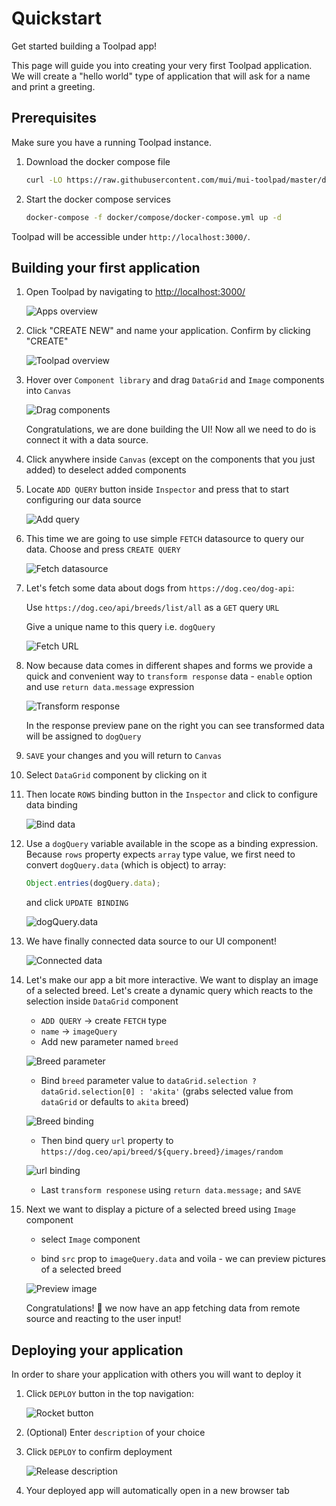 # Quickstart

Get started building a Toolpad app!

<p class="description">
This page will guide you into creating your very first Toolpad application. We will create a "hello world" type of application that will ask for a name and print a greeting.
</p>

## Prerequisites

Make sure you have a running Toolpad instance.

1. Download the docker compose file

   ```sh
   curl -LO https://raw.githubusercontent.com/mui/mui-toolpad/master/docker/compose/docker-compose.yml
   ```

1. Start the docker compose services

   ```sh
   docker-compose -f docker/compose/docker-compose.yml up -d
   ```

Toolpad will be accessible under `http://localhost:3000/`.

## Building your first application

1. Open Toolpad by navigating to [http://localhost:3000/](http://localhost:3000/)

   ![Apps overview](/static/toolpad/apps-overview.png)

1. Click "CREATE NEW" and name your application. Confirm by clicking "CREATE"

   ![Toolpad overview](/static/toolpad/step-1.png)

1. Hover over `Component library` and drag `DataGrid` and `Image` components into `Canvas`

   ![Drag components](/static/toolpad/step-2.png)

   Congratulations, we are done building the UI! Now all we need to do is connect it with a data source.

1. Click anywhere inside `Canvas` (except on the components that you just added) to deselect added components

1. Locate `ADD QUERY` button inside `Inspector` and press that to start configuring our data source

   ![Add query](/static/toolpad/step-3.png)

1. This time we are going to use simple `FETCH` datasource to query our data. Choose and press `CREATE QUERY`

   ![Fetch datasource](/static/toolpad/step-4.png)

1. Let's fetch some data about dogs from `https://dog.ceo/dog-api`:

   Use `https://dog.ceo/api/breeds/list/all` as a `GET` query `URL`

   Give a unique name to this query i.e. `dogQuery`

   ![Fetch URL](/static/toolpad/step-5.png)

1. Now because data comes in different shapes and forms we provide a quick and convenient way to `transform response` data - `enable` option and use `return data.message` expression

   ![Transform response](/static/toolpad/step-6.png)

   In the response preview pane on the right you can see transformed data will be assigned to `dogQuery`

1. `SAVE` your changes and you will return to `Canvas`

1. Select `DataGrid` component by clicking on it

1. Then locate `ROWS` binding button in the `Inspector` and click to configure data binding

   ![Bind data](/static/toolpad/step-7.png)

1. Use a `dogQuery` variable available in the scope as a binding expression. Because `rows` property expects `array` type value, we first need to convert `dogQuery.data` (which is object) to array:

   ```js
   Object.entries(dogQuery.data);
   ```

   and click `UPDATE BINDING`

   ![dogQuery.data](/static/toolpad/step-8.png)

1. We have finally connected data source to our UI component!

   ![Connected data](/static/toolpad/step-9.png)

1. Let's make our app a bit more interactive. We want to display an image of a selected breed. Let's create a dynamic query which reacts to the selection inside `DataGrid` component

   - `ADD QUERY` -> create `FETCH` type
   - `name` -> `imageQuery`
   - Add new parameter named `breed`

   ![Breed parameter](/static/toolpad/step-10.png)

   - Bind `breed` parameter value to `dataGrid.selection ? dataGrid.selection[0] : 'akita'` (grabs selected value from `dataGrid` or defaults to `akita` breed)

   ![Breed binding](/static/toolpad/step-11.png)

   - Then bind query `url` property to `https://dog.ceo/api/breed/${query.breed}/images/random`

   ![url binding](/static/toolpad/step-12.png)

   - Last `transform responese` using `return data.message;` and `SAVE`

1. Next we want to display a picture of a selected breed using `Image` component

   - select `Image` component

   - bind `src` prop to `imageQuery.data` and voila - we can preview pictures of a selected breed

   ![Preview image](/static/toolpad/step-13.png)

   Congratulations! 🎉 we now have an app fetching data from remote source and reacting to the user input!

## Deploying your application

In order to share your application with others you will want to deploy it

1. Click `DEPLOY` button in the top navigation:

   ![Rocket button](/static/toolpad/deploy-1.png)

1. (Optional) Enter `description` of your choice

1. Click `DEPLOY` to confirm deployment

   ![Release description](/static/toolpad/deploy-2.png)

1. Your deployed app will automatically open in a new browser tab
